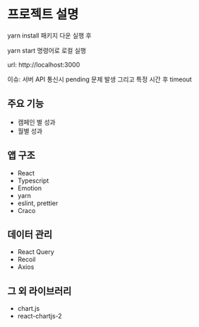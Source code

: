 # 프로젝트 설명

yarn install 패키지 다운 실행 후

yarn start 명령어로 로컬 실행

url: http://localhost:3000

이슈: 서버 API 통신시 pending 문제 발생 그리고 특정 시간 후 timeout

## 주요 기능

- 캠페인 별 성과
- 월별 성과

## 앱 구조

- React
- Typescript
- Emotion
- yarn
- eslint, prettier
- Craco

## 데이터 관리

- React Query
- Recoil
- Axios

## 그 외 라이브러리

- chart.js
- react-chartjs-2
